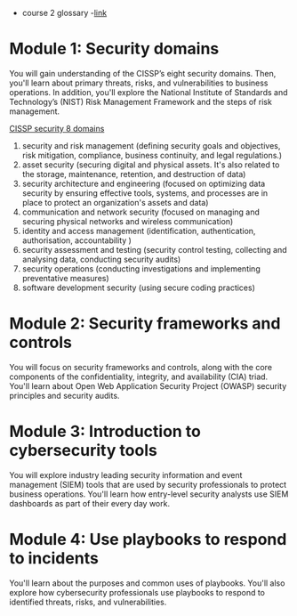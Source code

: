 
* course 2 glossary -[link](https://docs.google.com/document/d/1wvEvTZeN2iOg_Cil52pe9WRsLZyhK9U0gKcztftrzRE/template/preview?resourcekey=0-BPIcdyJSYeqNxaQ3l1qAAA)

# Module 1: Security domains

You will gain understanding of the CISSP’s eight security domains. Then, you'll learn about primary threats, risks, and vulnerabilities to business operations. In addition, you'll explore the National Institute of Standards and Technology’s (NIST) Risk Management Framework and the steps of risk management.

<ins> CISSP security 8 domains </ins>

1. security and risk management (defining security goals and objectives, risk mitigation, compliance, business continuity, and legal regulations.)
2. asset security (securing digital and physical assets. It's also related to the storage, maintenance, retention, and destruction of data)
3. security architecture and engineering (focused on optimizing data security by ensuring effective tools, systems, and processes are in place to protect an organization's assets and data)
4. communication and network security (focused on managing and securing physical networks and wireless communication)
5. identity and access management (identification, authentication, authorisation, accountability )
6. security assessment and testing (security control testing, collecting and analysing data, conducting security audits)
7. security operations  (conducting investigations and implementing preventative measures)
8. software development security (using secure coding practices)

# Module 2: Security frameworks and controls 

You will focus on security frameworks and controls, along with the core components of the confidentiality, integrity, and availability (CIA) triad. You'll learn about Open Web Application Security Project (OWASP) security principles and security audits.

# Module 3: Introduction to cybersecurity tools

You will explore industry leading security information and event management (SIEM) tools that are used by security professionals to protect business operations. You'll learn how entry-level security analysts use SIEM dashboards as part of their every day work. 

# Module 4: Use playbooks to respond to incidents

You'll learn about the purposes and common uses of playbooks. You'll also explore how cybersecurity professionals use playbooks to respond to identified threats, risks, and vulnerabilities.
